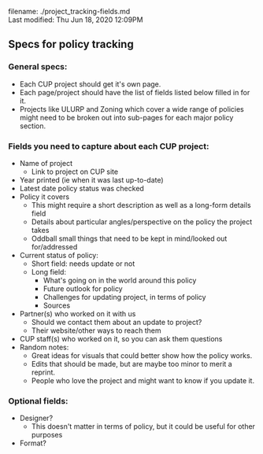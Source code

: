 filename: ./project_tracking-fields.md  
Last modified: Thu Jun 18, 2020  12:09PM
  

## Specs for policy tracking

### General specs:
* Each CUP project should get it's own page.
* Each page/project should have the list of fields listed below filled in for it.
* Projects like ULURP and Zoning which cover a wide range of policies might need to be broken out into sub-pages for each major policy section.

### Fields you need to capture about each CUP project:
* Name of project
	* Link to project on CUP site
* Year printed (ie when it was last up-to-date)
* Latest date policy status was checked
* Policy it covers
	* This might require a short description as well as a long-form details field
	* Details about particular angles/perspective on the policy the project takes
	* Oddball small things that need to be kept in mind/looked out for/addressed
* Current status of policy:
	* Short field: needs update or not
	* Long field:
		* What's going on in the world around this policy
		* Future outlook for policy
		* Challenges for updating project, in terms of policy
		* Sources
* Partner(s) who worked on it with us
	* Should we contact them about an update to project?
	* Their website/other ways to reach them
* CUP staff(s) who worked on it, so you can ask them questions
* Random notes:
	* Great ideas for visuals that could better show how the policy works.
	* Edits that should be made, but are maybe too minor to merit a reprint.
	* People who love the project and might want to know if you update it.

### Optional fields:
* Designer?
	* This doesn't matter in terms of policy, but it could be useful for other purposes
* Format?




